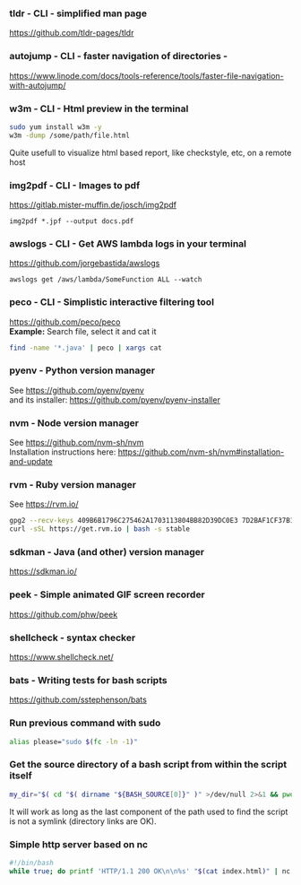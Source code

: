 ### tldr - CLI - simplified man page
https://github.com/tldr-pages/tldr

### autojump - CLI - faster navigation of directories - 
https://www.linode.com/docs/tools-reference/tools/faster-file-navigation-with-autojump/

### w3m - CLI - Html preview in the terminal
```bash
sudo yum install w3m -y
w3m -dump /some/path/file.html
```
Quite usefull to visualize html based report, like checkstyle, etc, on a remote host

### img2pdf - CLI - Images to pdf
https://gitlab.mister-muffin.de/josch/img2pdf
```
img2pdf *.jpf --output docs.pdf
```

### awslogs - CLI - Get AWS lambda logs in your terminal
https://github.com/jorgebastida/awslogs
```
awslogs get /aws/lambda/SomeFunction ALL --watch
```

### peco - CLI - Simplistic interactive filtering tool
https://github.com/peco/peco  
__Example:__ Search file, select it and cat it
```bash
find -name '*.java' | peco | xargs cat
```

### pyenv - Python version manager
See https://github.com/pyenv/pyenv  
and its installer: https://github.com/pyenv/pyenv-installer

### nvm - Node version manager
See https://github.com/nvm-sh/nvm  
Installation instructions here: https://github.com/nvm-sh/nvm#installation-and-update

### rvm - Ruby version manager
See https://rvm.io/
```bash
gpg2 --recv-keys 409B6B1796C275462A1703113804BB82D39DC0E3 7D2BAF1CF37B13E2069D6956105BD0E739499BDB
curl -sSL https://get.rvm.io | bash -s stable
```
### sdkman - Java (and other) version manager
https://sdkman.io/

### peek - Simple animated GIF screen recorder 
https://github.com/phw/peek

### shellcheck - syntax checker
https://www.shellcheck.net/

### bats - Writing tests for bash scripts
https://github.com/sstephenson/bats

### Run previous command with sudo
```bash
alias please="sudo $(fc -ln -1)"
```
### Get the source directory of a bash script from within the script itself
```bash
my_dir="$( cd "$( dirname "${BASH_SOURCE[0]}" )" >/dev/null 2>&1 && pwd )"
```
It will work as long as the last component of the path used to find the script 
is not a symlink (directory links are OK).

### Simple http server based on nc
```bash
#!/bin/bash
while true; do printf 'HTTP/1.1 200 OK\n\n%s' "$(cat index.html)" | nc -l 5555; done
```





